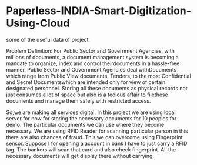 # Paperless-INDIA-Smart-Digitization-Using-Cloud
some of the useful data of project.

Problem Definition:
For Public Sector and Government Agencies, with millions of documents, a document management system is becoming a mandate to organize, index and control theirdocuments in a hassle-free manner.
Public Sector and Government Agencies deal withDocuments which range from Public View documents, Tenders, to the most Confidential and Secret Documentswhich are intended only for view of certain designated personnel.
Storing all these documents as physical records not just consumes a lot of space but also is a tedious affair to filethese documents and manage them safely with restricted access.

So,we are making all services digital. In this project we are using local server for now for storing the necessary documents for 10 peoples for demo. The particular documents we can use where they become necessary. We are using RFID Reader for scanning particular person in this there are also chances of fraud. This we can overcome using Fingerprint sensor. Suppose I for opening a account in bank I have to just carry a RFID tag. The bankers will scan that card and also check fingerprint. All the necessary documents will get display there without carrying.
